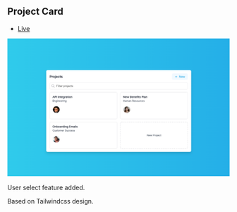 ## Project Card

- [Live](https://hakangundogdu.github.io/project-card/)

<a href="https://hakangundogdu.github.io/project-card/">![NWS](https://github.com/hakangundogdu/project-card/raw/master/src/images/project-card.png)</a>

User select feature added.

Based on Tailwindcss design.
